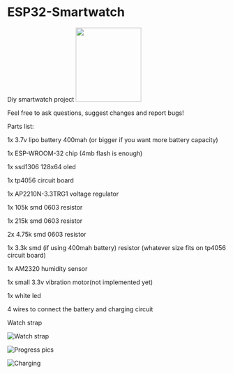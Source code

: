 # ESP32-Smartwatch
Diy smartwatch project
<img src="https://github.com/Cobaltmaster/ESP32-Smartwatch/assets/140275627/226897ad-4a96-420d-a253-7152519b6082" width="150" height="170">




Feel free to ask questions, suggest changes and report bugs!



Parts list:


1x 3.7v lipo battery 400mah (or bigger if you want more battery capacity)

1x ESP-WROOM-32 chip (4mb flash is enough)

1x ssd1306 128x64 oled

1x tp4056 circuit board

1x AP2210N-3.3TRG1 voltage regulator

1x 105k smd 0603 resistor

1x 215k smd 0603 resistor 

2x 4.75k smd 0603 resistor

1x 3.3k smd  (if using 400mah battery) resistor (whatever size fits on tp4056 circuit board)

1x AM2320 humidity sensor

1x small 3.3v vibration motor(not implemented yet)

1x white led

4 wires to connect the battery and charging circuit 

Watch strap

![Watch strap](https://github.com/Cobaltmaster/ESP32-Smartwatch/assets/140275627/42d88dbd-78de-4b73-8184-78799cc4ab1f)

![Progress pics](https://github.com/Cobaltmaster/ESP32-Smartwatch/assets/140275627/9c1bd91a-64b2-47b7-ace9-2d02050f8543)

![Charging](https://github.com/Cobaltmaster/ESP32-Smartwatch/assets/140275627/d6911025-c4c2-4499-8c30-260ef9d1b034)
